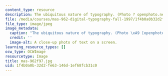 ```yaml
---
content_type: resource
description: The ubiquitous nature of typography. (Photo ? openphoto.net.)
file: /media/courses/mas-962-digital-typography-fall-1997/1f4b0a0b32d2fe63146d1ef68fcb31c0_mas-962f97.jpg
file_type: image/jpeg
image_metadata:
  caption: "The ubiquitous nature of typography. (Photo \xA9 [openphoto.net](http://openphoto.net).)"
  credit: ''
  image-alt: A close-up photo of text on a screen.
learning_resource_types: []
ocw_type: OCWImage
resourcetype: Image
title: mas-962f97.jpg
uid: 1f4b0a0b-32d2-fe63-146d-1ef68fcb31c0
---
```

